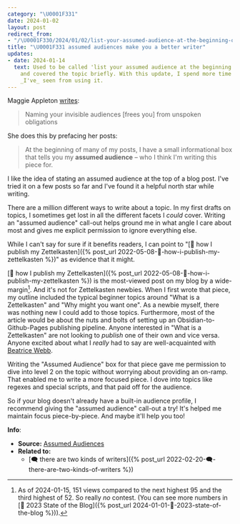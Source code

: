 ```yaml
---
category: "\U0001F331"
date: 2024-01-02
layout: post
redirect_from:
- "/\U0001F330/2024/01/02/list-your-assumed-audience-at-the-beginning-of-blog-posts.html"
title: "\U0001F331 assumed audiences make you a better writer"
updates:
- date: 2024-01-14
  text: Used to be called 'list your assumed audience at the beginning of blog posts'
    and covered the topic briefly. With this update, I spend more time on the benefits
    _I've_ seen from using it.
---
```


Maggie Appleton [writes](https://maggieappleton.com/assumed-audience):
> Naming your invisible audiences [frees you] from unspoken obligations

She does this by prefacing her posts:
> At the beginning of many of my posts, I have a small informational box that tells you my **assumed audience** – who I think I'm writing this piece for.

I like the idea of stating an assumed audience at the top of a blog post. I've tried it on a few posts so far and I've found it a helpful north star while writing.

There are a million different ways to write about a topic. In my first drafts on topics, I sometimes get lost in all the different facets I _could_ cover. Writing an "assumed audience" call-out helps ground me in what angle I care about most and gives me explicit permission to ignore everything else.

While I can't say for sure if it benefits readers, I can point to "[🌳 how I publish my Zettelkasten]({% post_url 2022-05-08-🌳-how-i-publish-my-zettelkasten %})" as evidence that it might.

[🌳 how I publish my Zettelkasten]({% post_url 2022-05-08-🌳-how-i-publish-my-zettelkasten %}) is the most-viewed post on my blog by a wide-margin[^1]. And it's not for Zettelkasten newbies. When I first wrote that piece, my outline included the typical beginner topics around "What is a Zettelkasten" and "Why might you want one". As a newbie myself, there was nothing new I could add to those topics. Furthermore, most of the article would be about the nuts and bolts of setting up an Obsidian-to-Github-Pages publishing pipeline. Anyone interested in "What is a Zettelkasten" are not looking to _publish_ one of their own and vice versa. Anyone excited about what I _really_ had to say are well-acquainted with [Beatrice Webb](https://forum.zettelkasten.de/discussion/2374/zettelkasten-method-state-of-the-art-in-1898).

Writing the "Assumed Audience" box for that piece gave me permission to dive into level 2 on the topic without worrying about providing an on-ramp. That enabled me to write a more focused piece. I dove into topics like regexes and special scripts, and that paid off for the audience.

So if your blog doesn't already have a built-in audience profile, I recommend giving the "assumed audience" call-out a try! It's helped me maintain focus piece-by-piece. And maybe it'll help you too!

[^1]: As of 2024-01-15, 151 views compared to the next highest 95 and the third highest of 52. So really _no_ contest. (You can see more numbers in [🌱 2023 State of the Blog]({% post_url 2024-01-01-🌱-2023-state-of-the-blog %})).

**Info**:
- **Source:** [Assumed Audiences](https://maggieappleton.com/assumed-audience)
- **Related to:**
	- [🗨️ there are two kinds of writers]({% post_url 2022-02-20-🗨️-there-are-two-kinds-of-writers %})